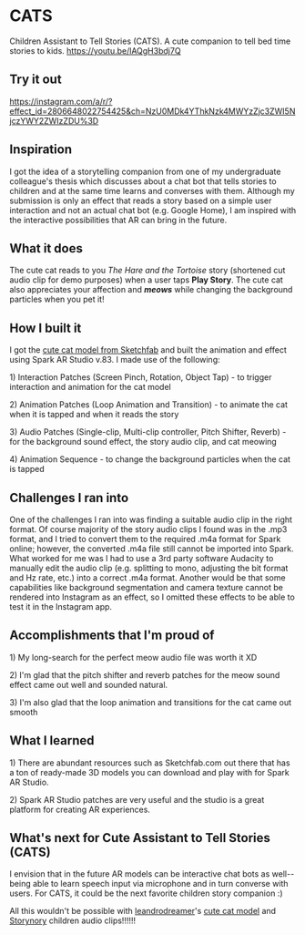 # CATS
Children Assistant to Tell Stories (CATS). A cute companion to tell bed time stories to kids.
https://youtu.be/lAQgH3bdj7Q

## Try it out
https://instagram.com/a/r/?effect_id=2806648022754425&ch=NzU0MDk4YThkNzk4MWYzZjc3ZWI5NjczYWY2ZWIzZDU%3D

## Inspiration
I got the idea of a storytelling companion from one of my undergraduate colleague's thesis which discusses about a chat bot that tells stories to children and at the same time learns and converses with them. Although my submission is only an effect that reads a story based on a simple user interaction and not an actual chat bot (e.g. Google Home), I am inspired with the interactive possibilities that AR can bring in the future.

## What it does
The cute cat reads to you _The Hare and the Tortoise_ story (shortened cut audio clip for demo purposes) when a user taps **Play Story**. The cute cat also appreciates your affection and _**meows**_ while changing the background particles when you pet it!

## How I built it
I got the [cute cat model from Sketchfab](https://sketchfab.com/3d-models/cat-cute-5af376ba056040fd82e389b4b030e084) and built the animation and effect using Spark AR Studio v.83. 
I made use of the following:
<p> 1) Interaction Patches (Screen Pinch, Rotation, Object Tap) - to trigger interaction and animation for the cat model
<p> 2) Animation Patches (Loop Animation and Transition) - to animate the cat when it is tapped and when it reads the story
<p> 3) Audio Patches (Single-clip, Multi-clip controller, Pitch Shifter, Reverb) - for the background sound effect, the story audio clip, and cat meowing
<p> 4) Animation Sequence - to change the background particles when the cat is tapped

## Challenges I ran into
One of the challenges I ran into was finding a suitable audio clip in the right format. Of course majority of the story audio clips I found was in the .mp3 format, and I tried to convert them to the required .m4a format for Spark online; however, the converted .m4a file still cannot be imported into Spark. What worked for me was I had to use a 3rd party software Audacity to manually edit the audio clip (e.g. splitting to mono, adjusting the bit format and Hz rate, etc.) into a correct .m4a format. Another would be that some capabilities like background segmentation and camera texture cannot be rendered into Instagram as an effect, so I omitted these effects to be able to test it in the Instagram app.

## Accomplishments that I'm proud of
<p> 1) My long-search for the perfect meow audio file was worth it XD
<p> 2) I'm glad that the pitch shifter and reverb patches for the meow sound effect came out well and sounded natural. 
<p> 3) I'm also glad that the loop animation and transitions for the cat came out smooth

## What I learned
<p> 1) There are abundant resources such as Sketchfab.com out there that has a ton of ready-made 3D models you can download and play with for Spark AR Studio. 
<p> 2) Spark AR Studio patches are very useful and the studio is a great platform for creating AR experiences.

## What's next for Cute Assistant to Tell Stories (CATS)
I envision that in the future AR models can be interactive chat bots as well-- being able to learn speech input via microphone and in turn converse with users. For CATS, it could be the next favorite children story companion :)

All this wouldn't be possible with [leandrodreamer](https://sketchfab.com/leandrodreamer)'s [cute cat model](https://sketchfab.com/3d-models/cat-cute-5af376ba056040fd82e389b4b030e084) and [Storynory](https://www.storynory.com/the-hare-and-the-tortoise) children audio clips!!!!!!
